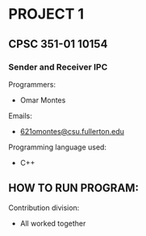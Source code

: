# PROJECT 1
## CPSC 351-01 10154
### Sender and Receiver IPC


Programmers: 
- Omar Montes


Emails:
- 621omontes@csu.fullerton.edu


Programming language used:
 -    C++

HOW TO RUN PROGRAM: 
- 



Contribution division: 
- All worked together 
